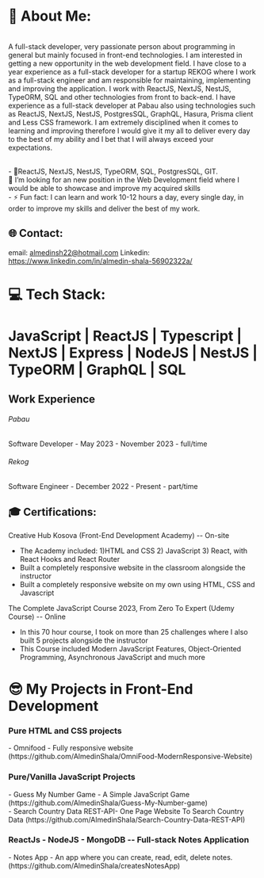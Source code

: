 # 💫 About Me:
<br>A full-stack developer, very passionate person about programming in general but mainly focused in front-end technologies. I am interested in getting a new opportunity in the web development field.
I have close to a year experience as a full-stack developer for a startup REKOG where I work as a full-stack engineer and am responsible for maintaining, implementing and improving the application. I work with ReactJS, NextJS, NestJS, TypeORM, SQL and other technologies from front to back-end.
I have experience as a full-stack developer at Pabau also using technologies such as ReactJS, NextJS, NestJS, PostgresSQL, GraphQL, Hasura, Prisma client and Less CSS framework.
I am extremely disciplined when it comes to learning and improving therefore I would give it my all to deliver every day to the best of my ability and I bet that I will always exceed your expectations.<br>

<br>- 🔭ReactJS, NextJS, NestJS, TypeORM, SQL, PostgresSQL, GIT.<br> 🏢 I’m looking for an new position in the Web Development field where I would be able to showcase and improve my acquired skills<br>- ⚡ Fun fact: I can learn and work 10-12 hours a day, every single day, in order to improve my skills and deliver the best of my work.


## 🌐 Contact:
email: almedinsh22@hotmail.com
Linkedin: https://www.linkedin.com/in/almedin-shala-56902322a/

# 💻 Tech Stack:
<h1>JavaScript | ReactJS | Typescript | NextJS | Express | NodeJS | NestJS | TypeORM | GraphQL | SQL </h1>

<h2>Work Experience</h2>
<h6>Pabau</h6>
Software Developer
 - May 2023 - November 2023 - full/time
<h6>Rekog</h6>
Software Engineer
- December 2022 - Present - part/time


 
<h2>🎓 Certifications:</h2>

 Creative Hub Kosova (Front-End Development Academy) -- On-site 
 - The Academy included: 1)HTML and CSS 2) JavaScript 3) React, with React Hooks and React Router
 - Built a completely responsive website in the classroom alongside the instructor
 - Built a completely responsive website on my own using HTML, CSS and Javascript 



 The Complete JavaScript Course 2023, From Zero To Expert (Udemy Course)  -- Online
 - In this 70 hour course, I took on more than 25 challenges where I also built 5 projects alongside the instructor
 - This Course included Modern JavaScript Features, Object-Oriented Programming, Asynchronous JavaScript and much more


# 😎 My Projects in Front-End Development
 <h3> Pure HTML and CSS projects </h3> 
     - Omnifood - Fully responsive website (https://github.com/AlmedinShala/OmniFood-ModernResponsive-Website) <br>
    
 <h3> Pure/Vanilla JavaScript Projects</h3>
    - Guess My Number Game - A Simple JavaScript Game (https://github.com/AlmedinShala/Guess-My-Number-game) <br>
    - Search Country Data REST-API- One Page Website To Search Country Data (https://github.com/AlmedinShala/Search-Country-Data-REST-API)


 <h3>ReactJs - NodeJS - MongoDB -- Full-stack Notes Application</h3>
    - Notes App - An app where you can create, read, edit, delete notes. (https://github.com/AlmedinShala/createsNotesApp) 






 


